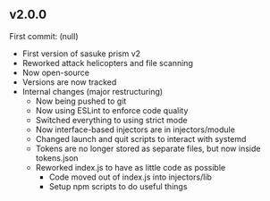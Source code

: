 ## v2.0.0
First commit: (null)

- First version of sasuke prism v2
- Reworked attack helicopters and file scanning
- Now open-source
- Versions are now tracked
- Internal changes (major restructuring)
  - Now being pushed to git
  - Now using ESLint to enforce code quality
  - Switched everything to using strict mode
  - Now interface-based injectors are in injectors/module
  - Changed launch and quit scripts to interact with systemd
  - Tokens are no longer stored as separate files, but now inside tokens.json
  - Reworked index.js to have as little code as possible
    - Code moved out of index.js into injectors/lib
    - Setup npm scripts to do useful things